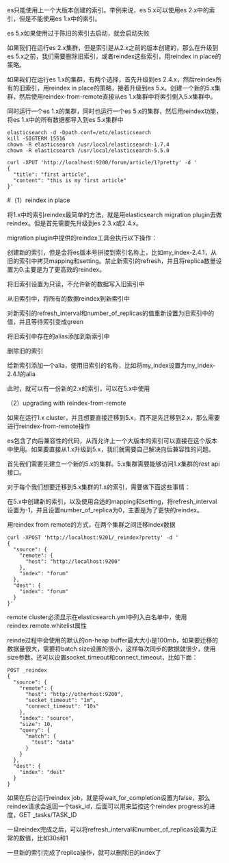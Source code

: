 es只能使用上一个大版本创建的索引。举例来说，es 5.x可以使用es 2.x中的索引，但是不能使用es 1.x中的索引。

es 5.x如果使用过于陈旧的索引去启动，就会启动失败

如果我们在运行es 2.x集群，但是索引是从2.x之前的版本创建的，那么在升级到es 5.x之前，我们需要删除旧索引，或者reindex这些索引，用reindex in place的策略。

如果我们在运行es 1.x的集群，有两个选择，首先升级到es 2.4.x，然后reindex所有的旧索引，用reindex in place的策略，接着升级到es 5.x。创建一个新的5.x集群，然后使用reindex-from-remote直接从es 1.x集群中将索引倒入5.x集群中。

同时运行一个es 1.x的集群，同时也运行一个es 5.x的集群，然后用reindex功能，将es 1.x中的所有数据都导入到es 5.x集群中

```
elasticsearch -d -Dpath.conf=/etc/elasticsearch
kill -SIGTERM 15516
chown -R elasticsearch /usr/local/elasticsearch-1.7.4
chown -R elasticsearch /usr/local/elasticsearch-5.5.0

curl -XPUT 'http://localhost:9200/forum/article/1?pretty' -d '
{
  "title": "first article",
  "content": "this is my first article"
}'
```

#（1）reindex in place
 
将1.x中的索引reindex最简单的方法，就是用elasticsearch migration plugin去做reindex。但是首先需要先升级到es 2.3.x或2.4.x。

migration plugin中提供的reindex工具会执行以下操作：

创建新的索引，但是会将es版本号拼接到索引名称上，比如my_index-2.4.1，从旧的索引中拷贝mapping和setting。禁止新索引的refresh，并且将replica数量设置为0.主要是为了更高效的reindex。

将旧索引设置为只读，不允许新的数据写入旧索引中

从旧索引中，将所有的数据reindex到新索引中

对新索引的refresh_interval和number_of_replicas的值重新设置为旧索引中的值，并且等待索引变成green

将旧索引中存在的alias添加到新索引中

删除旧的索引

给新索引添加一个alia，使用旧索引的名称，比如将my_index设置为my_index-2.4.1的alia

此时，就可以有一份新的2.x的索引，可以在5.x中使用


（2）upgrading with reindex-from-remote

如果在运行1.x cluster，并且想要直接迁移到5.x，而不是先迁移到2.x，那么需要进行reindex-from-remote操作

es包含了向后兼容性的代码，从而允许上一个大版本的索引可以直接在这个版本中使用。如果要直接从1.x升级到5.x，我们就需要自己解决向后兼容性的问题。

首先我们需要先建立一个新的5.x的集群。5.x集群需要能够访问1.x集群的rest api接口。

对于每个我们想要迁移到5.x集群的1.x的索引，需要做下面这些事情：

在5.x中创建新的索引，以及使用合适的mapping和setting，将refresh_interval设置为-1，并且设置number_of_replica为0，主要是为了更快的reindex。

用reindex from remote的方式，在两个集群之间迁移index数据
```
curl -XPOST 'http://localhost:9201/_reindex?pretty' -d '
{
  "source": {
    "remote": {
      "host": "http://localhost:9200"
    },
    "index": "forum"
  },
  "dest": {
    "index": "forum"
  }
}'
```

remote cluster必须显示在elasticsearch.yml中列入白名单中，使用reindex.remote.whitelist属性

reinde过程中会使用的默认的on-heap buffer最大大小是100mb，如果要迁移的数据量很大，需要将batch size设置的很小，这样每次同步的数据就很少，使用size参数。还可以设置socket_timeout和connect_timeout，比如下面：
```
POST _reindex
{
  "source": {
    "remote": {
      "host": "http://otherhost:9200",
      "socket_timeout": "1m",
      "connect_timeout": "10s"
    },
    "index": "source",
    "size": 10,
    "query": {
      "match": {
        "test": "data"
      }
    }
  },
  "dest": {
    "index": "dest"
  }
}
```

如果在后台运行reindex job，就是将wait_for_completion设置为false，那么reindex请求会返回一个task_id，后面可以用来监控这个reindex progress的进度，GET _tasks/TASK_ID

一旦reindex完成之后，可以将refresh_interval和number_of_replicas设置为正常的数值，比如30s和1

一旦新的索引完成了replica操作，就可以删除旧的index了
